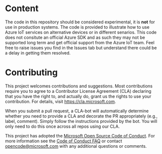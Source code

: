 
# Content

The code in this repository should be considered experimental, it is __not__ for use in production systems.  The code is provided to illustrate how to use Azure IoT services on alternative devices or in different senarios.  This code does not consitute an official Azure SDK and as such they may not be supported long term and get official support from the Azure IoT team.  Feel free to raise issues you find in the Issues tab but understand there could be a delay in getting them resolved.

# Contributing

This project welcomes contributions and suggestions.  Most contributions require you to agree to a
Contributor License Agreement (CLA) declaring that you have the right to, and actually do, grant us
the rights to use your contribution. For details, visit https://cla.microsoft.com.

When you submit a pull request, a CLA-bot will automatically determine whether you need to provide
a CLA and decorate the PR appropriately (e.g., label, comment). Simply follow the instructions
provided by the bot. You will only need to do this once across all repos using our CLA.

This project has adopted the [Microsoft Open Source Code of Conduct](https://opensource.microsoft.com/codeofconduct/).
For more information see the [Code of Conduct FAQ](https://opensource.microsoft.com/codeofconduct/faq/) or
contact [opencode@microsoft.com](mailto:opencode@microsoft.com) with any additional questions or comments.
